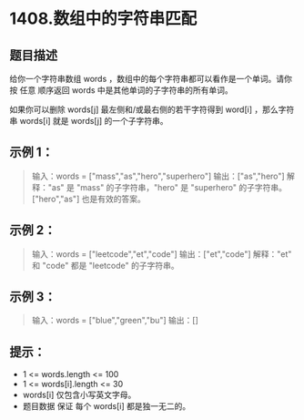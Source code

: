 # 1408.数组中的字符串匹配

## 题目描述
给你一个字符串数组 words ，数组中的每个字符串都可以看作是一个单词。请你按 任意 顺序返回 words 中是其他单词的子字符串的所有单词。

如果你可以删除 words[j] 最左侧和/或最右侧的若干字符得到 word[i] ，那么字符串 words[i] 就是 words[j] 的一个子字符串。

 

## 示例 1：

> 输入：words = ["mass","as","hero","superhero"]
> 输出：["as","hero"]
> 解释："as" 是 "mass" 的子字符串，"hero" 是 "superhero" 的子字符串。
> ["hero","as"] 也是有效的答案。

## 示例 2：

> 输入：words = ["leetcode","et","code"]
> 输出：["et","code"]
> 解释："et" 和 "code" 都是 "leetcode" 的子字符串。

## 示例 3：

> 输入：words = ["blue","green","bu"]
> 输出：[]

 

## 提示：
- 1 <= words.length <= 100
- 1 <= words[i].length <= 30
- words[i] 仅包含小写英文字母。
- 题目数据 保证 每个 words[i] 都是独一无二的。

